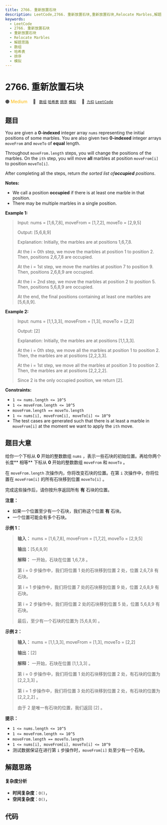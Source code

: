 ```yaml
---
title: 2766. 重新放置石块
description: LeetCode,2766. 重新放置石块,重新放置石块,Relocate Marbles,解题思路,数组,哈希表,排序,模拟
keywords:
  - LeetCode
  - 2766. 重新放置石块
  - 重新放置石块
  - Relocate Marbles
  - 解题思路
  - 数组
  - 哈希表
  - 排序
  - 模拟
---
```


# 2766. 重新放置石块

🟠 <font color=#ffb800>Medium</font>&emsp; 🔖&ensp; [`数组`](/tag/array.md) [`哈希表`](/tag/hash-table.md) [`排序`](/tag/sorting.md) [`模拟`](/tag/simulation.md)&emsp; 🔗&ensp;[`力扣`](https://leetcode.cn/problems/relocate-marbles) [`LeetCode`](https://leetcode.com/problems/relocate-marbles)

## 题目

You are given a **0-indexed** integer array `nums` representing the initial
positions of some marbles. You are also given two **0-indexed** integer arrays
`moveFrom` and `moveTo` of **equal** length.

Throughout `moveFrom.length` steps, you will change the positions of the
marbles. On the `ith` step, you will move **all** marbles at position
`moveFrom[i]` to position `moveTo[i]`.

After completing all the steps, return _the sorted list of**occupied**
positions_.

**Notes:**

  * We call a position **occupied** if there is at least one marble in that position.
  * There may be multiple marbles in a single position.



**Example 1:**

> Input: nums = [1,6,7,8], moveFrom = [1,7,2], moveTo = [2,9,5]
> 
> Output: [5,6,8,9]
> 
> Explanation: Initially, the marbles are at positions 1,6,7,8.
> 
> At the i = 0th step, we move the marbles at position 1 to position 2. Then, positions 2,6,7,8 are occupied.
> 
> At the i = 1st step, we move the marbles at position 7 to position 9. Then, positions 2,6,8,9 are occupied.
> 
> At the i = 2nd step, we move the marbles at position 2 to position 5. Then, positions 5,6,8,9 are occupied.
> 
> At the end, the final positions containing at least one marbles are [5,6,8,9].

**Example 2:**

> Input: nums = [1,1,3,3], moveFrom = [1,3], moveTo = [2,2]
> 
> Output: [2]
> 
> Explanation: Initially, the marbles are at positions [1,1,3,3].
> 
> At the i = 0th step, we move all the marbles at position 1 to position 2. Then, the marbles are at positions [2,2,3,3].
> 
> At the i = 1st step, we move all the marbles at position 3 to position 2. Then, the marbles are at positions [2,2,2,2].
> 
> Since 2 is the only occupied position, we return [2].

**Constraints:**

  * `1 <= nums.length <= 10^5`
  * `1 <= moveFrom.length <= 10^5`
  * `moveFrom.length == moveTo.length`
  * `1 <= nums[i], moveFrom[i], moveTo[i] <= 10^9`
  * The test cases are generated such that there is at least a marble in `moveFrom[i]` at the moment we want to apply the `ith` move.


## 题目大意

给你一个下标从 **0**  开始的整数数组 `nums` ，表示一些石块的初始位置。再给你两个长度**  相等** 下标从 **0**  开始的整数数组
`moveFrom` 和 `moveTo` 。

在 `moveFrom.length` 次操作内，你将改变石块的位置。在第 `i` 次操作中，你将位置在 `moveFrom[i]` 的所有石块移到位置
`moveTo[i]` 。

完成这些操作后，请你按升序返回所有 **有**  石块的位置。

**注意：**

  * 如果一个位置至少有一个石块，我们称这个位置 **有**  石块。
  * 一个位置可能会有多个石块。



**示例 1：**

> 
> 
> 
> 
> 
> **输入：** nums = [1,6,7,8], moveFrom = [1,7,2], moveTo = [2,9,5]
> 
> **输出：**[5,6,8,9]
> 
> **解释：** 一开始，石块在位置 1,6,7,8 。
> 
> 第 i = 0 步操作中，我们将位置 1 处的石块移到位置 2 处，位置 2,6,7,8 有石块。
> 
> 第 i = 1 步操作中，我们将位置 7 处的石块移到位置 9 处，位置 2,6,8,9 有石块。
> 
> 第 i = 2 步操作中，我们将位置 2 处的石块移到位置 5 处，位置 5,6,8,9 有石块。
> 
> 最后，至少有一个石块的位置为 [5,6,8,9] 。

**示例 2：**

> 
> 
> 
> 
> 
> **输入：** nums = [1,1,3,3], moveFrom = [1,3], moveTo = [2,2]
> 
> **输出：**[2]
> 
> **解释：** 一开始，石块在位置 [1,1,3,3] 。
> 
> 第 i = 0 步操作中，我们将位置 1 处的石块移到位置 2 处，有石块的位置为 [2,2,3,3] 。
> 
> 第 i = 1 步操作中，我们将位置 3 处的石块移到位置 2 处，有石块的位置为 [2,2,2,2] 。
> 
> 由于 2 是唯一有石块的位置，我们返回 [2] 。
> 
> 



**提示：**

  * `1 <= nums.length <= 10^5`
  * `1 <= moveFrom.length <= 10^5`
  * `moveFrom.length == moveTo.length`
  * `1 <= nums[i], moveFrom[i], moveTo[i] <= 10^9`
  * 测试数据保证在进行第 `i` 步操作时，`moveFrom[i]` 处至少有一个石块。


## 解题思路

#### 复杂度分析

- **时间复杂度**：`O()`，
- **空间复杂度**：`O()`，

## 代码

```javascript

```